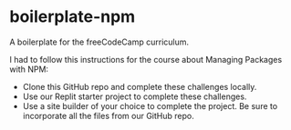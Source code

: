 # boilerplate-npm
A boilerplate for the freeCodeCamp curriculum.

I had to follow this instructions for the course about Managing Packages with NPM:

- Clone this GitHub repo and complete these challenges locally.
- Use our Replit starter project to complete these challenges.
- Use a site builder of your choice to complete the project. Be sure to incorporate all the files from our GitHub repo.

